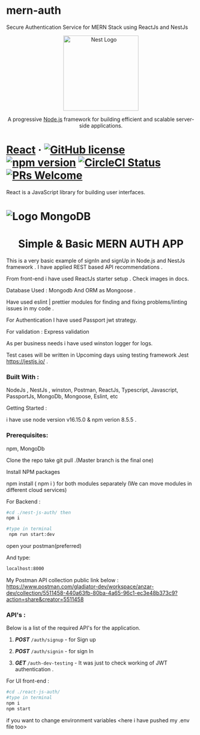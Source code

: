 # mern-auth
Secure Authentication Service for MERN Stack using ReactJs and NestJs

<p align="center">
  <a href="http://nestjs.com/" target="blank"><img src="https://nestjs.com/img/logo-small.svg" width="200" alt="Nest Logo" /></a>
</p>

[circleci-image]: https://img.shields.io/circleci/build/github/nestjs/nest/master?token=abc123def456
[circleci-url]: https://circleci.com/gh/nestjs/nest

  <p align="center">A progressive <a href="http://nodejs.org" target="_blank">Node.js</a> framework for building efficient and scalable server-side applications.</p>
    <p align="center">

# [React](https://react.dev/) &middot; [![GitHub license](https://img.shields.io/badge/license-MIT-blue.svg)](https://github.com/facebook/react/blob/main/LICENSE) [![npm version](https://img.shields.io/npm/v/react.svg?style=flat)](https://www.npmjs.com/package/react) [![CircleCI Status](https://circleci.com/gh/facebook/react.svg?style=shield)](https://circleci.com/gh/facebook/react) [![PRs Welcome](https://img.shields.io/badge/PRs-welcome-brightgreen.svg)](https://legacy.reactjs.org/docs/how-to-contribute.html#your-first-pull-request)

React is a JavaScript library for building user interfaces.

# ![Logo](docs/leaf.svg) MongoDB


<h1 align="center">Simple & Basic MERN AUTH APP </h1>
This is a very basic example of signIn and signUp in Node.js and NestJs framework . I have applied REST based API recommendations  .

From front-end i have used ReactJs starter setup . Check images in docs.

Database Used : Mongodb And ORM as Mongoose .

Have used eslint | prettier modules for finding and fixing problems/linting issues in my code .

For Authentication I have used Passport jwt strategy.

For validation : Express validation

As per business needs i have used winston logger for logs.



Test cases will be written in Upcoming days using testing framework Jest https://jestjs.io/ .


### Built With :

NodeJs , NestJs , winston, Postman, ReactJs, Typescript, Javascript, PassportJs, MongoDb, Mongoose, Eslint, etc


Getting Started :

i have use node version v16.15.0  & npm verion 8.5.5 .

### Prerequisites:

npm, MongoDb

Clone the repo take git pull .(Master branch is the final one)

Install NPM packages

npm install ( npm i ) for both modules separately (We can move modules in different cloud services)

For Backend :

```bash
#cd ./nest-js-auth/ then 
npm i 

#type in terminal
 npm run start:dev 
```

open your postman(preferred) 

And type: 

```bash
localhost:8000
```

My Postman API collection public link below : 
https://www.postman.com/gladiator-dev/workspace/anzar-dev/collection/5511458-440a63fb-80ba-4a65-96c1-ec3e48b373c9?action=share&creator=5511458


### API's :
Below is a list of the required API's for the application.


1. **_POST_** `/auth/signup` - for Sign up

2. **_POST_** `/auth/signin` - for sign In

3. **_GET_** `/auth-dev-testing` - It was just to check working of JWT authentication .


For UI front-end :


```bash
#cd ./react-js-auth/
#type in terminal
npm i
npm start
```


if you want to change environment variables <here i have pushed my .env file too>

